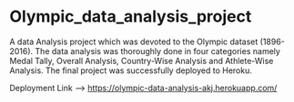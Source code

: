 # Olympic_data_analysis_project

A data Analysis project which was devoted to the
Olympic dataset (1896-2016). The data analysis was thoroughly done in four categories
namely Medal Tally, Overall Analysis, Country-Wise Analysis and Athlete-Wise Analysis. The final project was successfully deployed to Heroku.

Deployment Link --> https://olympic-data-analysis-akj.herokuapp.com/
